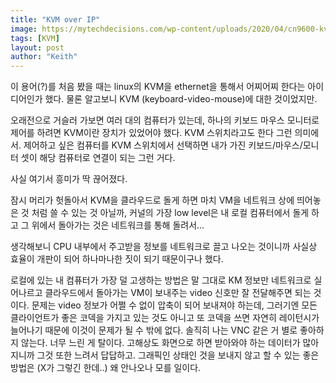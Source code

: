 ```yaml
---
title: "KVM over IP"
image: https://mytechdecisions.com/wp-content/uploads/2020/04/cn9600-kvm-kvm-over-ip-switches-45-1000x500.jpg
tags: [KVM]
layout: post
author: "Keith"
---
```


이 용어(?)를 처음 봤을 때는 linux의 KVM을 ethernet을 통해서 어찌어찌 한다는 아이디어인가 했다. 물론 알고보니 KVM (keyboard-video-mouse)에 대한 것이었지만. 

오래전으로 거슬러 가보면 여러 대의 컴퓨터가 있는데, 하나의 키보드 마우스 모니터로 제어를 하려면 KVM이란 장치가 있었어야 했다. KVM 스위치라고도 한다 그런 의미에서. 제어하고 싶은 컴퓨터를 KVM 스위치에서 선택하면 내가 가진 키보드/마우스/모니터 셋이 해당 컴퓨터로 연결이 되는 그런 거다.

사실 여기서 흥미가 딱 끊어졌다.

잠시 머리가 헛돌아서 KVM을 클라우드로 돌게 하면 마치 VM을 네트워크 상에 띄어놓은 것 처럼 쓸 수 있는 것 아닐까, 커널의 가장 low level은 내 로컬 컴퓨터에서 돌게 하고 그 위에서 돌아가는 것은 네트워크를 통해 돌려서...

생각해보니 CPU 내부에서 주고받을 정보를 네트워크로 끌고 나오는 것이니까 사실상 효율이 개판이 되어 하나마나한 짓이 되기 때문이구나 했다. 

로컬에 있는 내 컴퓨터가 가장 덜 고생하는 방법은 말 그대로 KM 정보만 네트워크로 실어나르고 클라우드에서 돌아가는 VM이 보내주는 video 신호만 잘 전달해주면 되는 것이다. 문제는 video 정보가 어쩔 수 없이 압축이 되어 보내져야 하는데, 그러기엔 모든 클라이언트가 좋은 코덱을 가지고 있는 것도 아니고 또 코덱을 쓰면 자연히 레이턴시가 늘어나기 때문에 이것이 문제가 될 수 밖에 없다. 솔직히 나는 VNC 같은 거 별로 좋아하지 않는다. 너무 느린 게 탈이다. 고해상도 화면으로 하면 받아와야 하는 데이터가 많아지니까 그것 또한 느려서 답답하고. 그래픽인 상태인 것을 보내지 않고 할 수 있는 좋은 방법은 (X가 그렇긴 한데..) 왜 안나오나 모를 일이다.